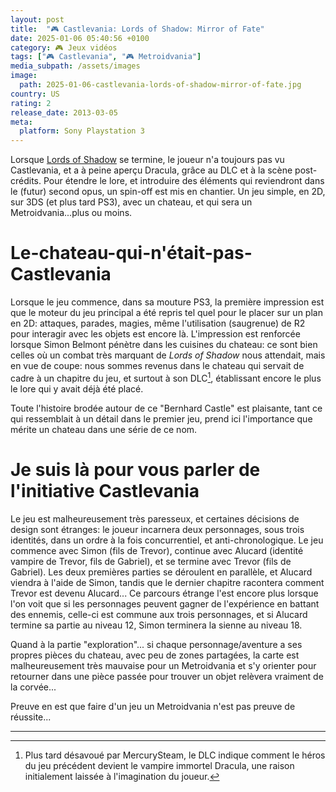 ```yaml
---
layout: post
title:  "🎮 Castlevania: Lords of Shadow: Mirror of Fate"
date: 2025-01-06 05:40:56 +0100
category: 🎮 Jeux vidéos
tags: ["🎮 Castlevania", "🎮 Metroidvania"]
media_subpath: /assets/images
image:
  path: 2025-01-06-castlevania-lords-of-shadow-mirror-of-fate.jpg
country: US
rating: 2
release_date: 2013-03-05
meta:
  platform: Sony Playstation 3
---
```


Lorsque [Lords of Shadow](/posts/castlevania-lords-of-shadow/) se termine, le joueur n'a toujours pas vu Castlevania, et a à peine aperçu Dracula, grâce au DLC et à la scène post-crédits. Pour étendre le lore, et introduire des éléments qui reviendront dans le (futur) second opus, un spin-off est mis en chantier. Un jeu simple, en 2D, sur 3DS (et plus tard PS3), avec un chateau, et qui sera un Metroidvania...plus ou moins.

# Le-chateau-qui-n'était-pas-Castlevania

Lorsque le jeu commence, dans sa mouture PS3, la première impression est que le moteur du jeu principal a été repris tel quel pour le placer sur un plan en 2D: attaques, parades, magies, même l'utilisation (saugrenue) de R2 pour interagir avec les objets est encore là. L'impression est renforcée lorsque Simon Belmont pénètre dans les cuisines du chateau: ce sont bien celles où un combat très marquant de *Lords of Shadow* nous attendait, mais en vue de coupe: nous sommes revenus dans le chateau qui servait de cadre à un chapitre du jeu, et surtout à son DLC[^1], établissant encore le plus le lore qui y avait déjà été placé.

Toute l'histoire brodée autour de ce "Bernhard Castle" est plaisante, tant ce qui ressemblait à un détail dans le premier jeu, prend ici l'importance que mérite un chateau dans une série de ce nom.

# Je suis là pour vous parler de l'initiative Castlevania

Le jeu est malheureusement très paresseux, et certaines décisions de design sont étranges: le joueur incarnera deux personnages, sous trois identités, dans un ordre à la fois concurrentiel, et anti-chronologique. Le jeu commence avec Simon (fils de Trevor), continue avec Alucard (identité vampire de Trevor, fils de Gabriel), et se termine avec Trevor (fils de Gabriel). Les deux premières parties se déroulent en parallèle, et Alucard viendra à l'aide de Simon, tandis que le dernier chapitre racontera comment Trevor est devenu Alucard... Ce parcours étrange l'est encore plus lorsque l'on voit que si les personnages peuvent gagner de l'expérience en battant des ennemis, celle-ci est commune aux trois personnages, et si Alucard termine sa partie au niveau 12, Simon terminera la sienne au niveau 18.

Quand à la partie "exploration"... si chaque personnage/aventure a ses propres pièces du chateau, avec peu de zones partagées, la carte est malheureusement très mauvaise pour un Metroidvania et s'y orienter pour retourner dans une pièce passée pour trouver un objet relèvera vraiment de la corvée...

Preuve en est que faire d'un jeu un Metroidvania n'est pas preuve de réussite...

* * *
[^1]: Plus tard désavoué par MercurySteam, le DLC indique comment le héros du jeu précédent devient le vampire immortel Dracula, une raison initialement laissée à l'imagination du joueur.
